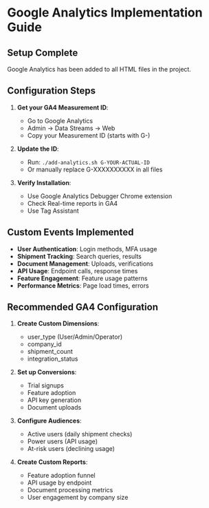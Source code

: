 # Google Analytics Implementation Guide

## Setup Complete
Google Analytics has been added to all HTML files in the project.

## Configuration Steps

1. **Get your GA4 Measurement ID**:
   - Go to Google Analytics
   - Admin → Data Streams → Web
   - Copy your Measurement ID (starts with G-)

2. **Update the ID**:
   - Run: `./add-analytics.sh G-YOUR-ACTUAL-ID`
   - Or manually replace G-XXXXXXXXXX in all files

3. **Verify Installation**:
   - Use Google Analytics Debugger Chrome extension
   - Check Real-time reports in GA4
   - Use Tag Assistant

## Custom Events Implemented

- **User Authentication**: Login methods, MFA usage
- **Shipment Tracking**: Search queries, results
- **Document Management**: Uploads, verifications
- **API Usage**: Endpoint calls, response times
- **Feature Engagement**: Feature usage patterns
- **Performance Metrics**: Page load times, errors

## Recommended GA4 Configuration

1. **Create Custom Dimensions**:
   - user_type (User/Admin/Operator)
   - company_id
   - shipment_count
   - integration_status

2. **Set up Conversions**:
   - Trial signups
   - Feature adoption
   - API key generation
   - Document uploads

3. **Configure Audiences**:
   - Active users (daily shipment checks)
   - Power users (API usage)
   - At-risk users (declining usage)

4. **Create Custom Reports**:
   - Feature adoption funnel
   - API usage by endpoint
   - Document processing metrics
   - User engagement by company size

